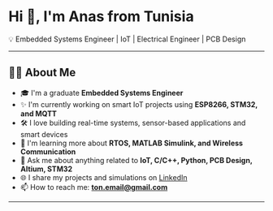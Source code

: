 # Hi 👋, I'm Anas from Tunisia  

💡 Embedded Systems Engineer | IoT | Electrical Engineer | PCB Design  

---

## 👨‍💻 About Me  
- 🎓 I'm a graduate **Embedded Systems Engineer**  
- ✨ I'm currently working on smart IoT projects using **ESP8266, STM32, and MQTT**  
- 🛠️ I love building real-time systems, sensor-based applications and smart devices  
- 🧠 I'm learning more about **RTOS, MATLAB Simulink, and Wireless Communication**  
- 💬 Ask me about anything related to **IoT, C/C++, Python, PCB Design, Altium, STM32**  
- 🌐 I share my projects and simulations on [LinkedIn](https://www.linkedin.com/in/ton-profil/)  
- 📫 How to reach me: **ton.email@gmail.com**  

---
